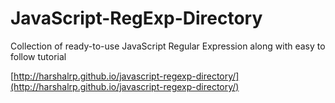 JavaScript-RegExp-Directory
===========================

Collection of ready-to-use JavaScript Regular Expression along with easy to follow tutorial

[http://harshalrp.github.io/javascript-regexp-directory/](http://harshalrp.github.io/javascript-regexp-directory/)
